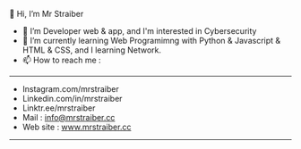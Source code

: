👋 Hi, I’m Mr Straiber
- 👀 I’m Developer web & app, and I'm interested in Cybersecurity
- 🌱 I’m currently learning Web Programimng with Python & Javascript & HTML & CSS, and I learning Network.
- 📫 How to reach me :
------ ------ ------ ------ ------
- Instagram.com/mrstraiber
- Linkedin.com/in/mrstraiber
- Linktr.ee/mrstraiber
- Mail : info@mrstraiber.cc
- Web site : www.mrstraiber.cc
------ ------ ------ ------ ------

<!---
mrstraiber/mrstraiber is a ✨ special ✨ repository because its `README.md` (this file) appears on your GitHub profile.
You can click the Preview link to take a look at your changes.
--->
